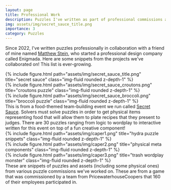 ```yaml
---
layout: page
title: Professional Work
description: Puzzles I've written as part of professional commissions and team-building events
img: assets/img/secret_sauce_title.png
importance: 3
category: Puzzles
---
```


Since 2022, I've written puzzles professionally in collaboration with a friend of mine named <a href="https://www.steinium.com/">Matthew Stein</a>, who started a professional design company called Enigmada. Here are some snippets from the projects we've collaborated on! This list is ever-growing.

<div class="row">
    <div class="col-sm mt-3 mt-md-0">
        {% include figure.html path="assets/img/secret_sauce_title.png" title="secret sauce" class="img-fluid rounded z-depth-1" %}
    </div>
    <div class="col-sm mt-3 mt-md-0">
        {% include figure.html path="assets/img/secret_sauce_croutons.png" title="croutons puzzle" class="img-fluid rounded z-depth-1" %}
    </div>
    <div class="col-sm mt-3 mt-md-0">
        {% include figure.html path="assets/img/secret_sauce_broccoli.png" title="broccoli puzzle" class="img-fluid rounded z-depth-1" %}
    </div>
</div>
<div class="caption">
    This is from a food-themed team-building event we run called <a href="https://www.steinium.com/teambuilding">Secret Sauce</a>. Solvers must solve puzzles in order to get physical items representing food that will allow them to plate recipes that they present to judges. There are 30 puzzles ranging from logic to wordplay to interactive written for this event on top of a fun creative component!
</div>

<div class="row">
    <div class="col-sm mt-3 mt-md-0">
        {% include figure.html path="assets/img/caper1.png" title="hydra puzzle snippets" class="img-fluid rounded z-depth-1" %}
    </div>
    <div class="col-sm mt-3 mt-md-0">
        {% include figure.html path="assets/img/caper2.png" title="physical meta components" class="img-fluid rounded z-depth-1" %}
    </div>
    <div class="col-sm mt-3 mt-md-0">
        {% include figure.html path="assets/img/caper3.png" title="trash wordplay monster" class="img-fluid rounded z-depth-1" %}
    </div>
</div>
<div class="caption">
    These are snippets of puzzles and assets (including some physical ones) from various puzzle commissions we've worked on. These are from a game that was commissioned by a team from PricewaterhouseCoopers that 160 of their employees participated in.
</div>